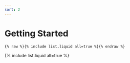 ```yaml
---
sort: 2
---
```


# Getting Started

```
{% raw %}{% include list.liquid all=true %}{% endraw %}
```
{% include list.liquid all=true %}
